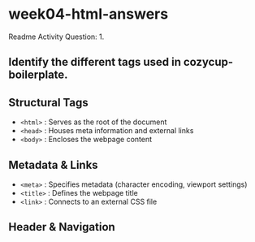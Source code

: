 # week04-html-answers
Readme Activity
Question: 1. 
## Identify the different tags used in cozycup-boilerplate.
## Structural Tags
- `<html>` : Serves as the root of the document
- `<head>` : Houses meta information and external links
- `<body>` : Encloses the webpage content
## Metadata & Links
- `<meta>` : Specifies metadata (character encoding, viewport settings)
- `<title>` : Defines the webpage title
- `<link>` : Connects to an external CSS file
## Header & Navigation
